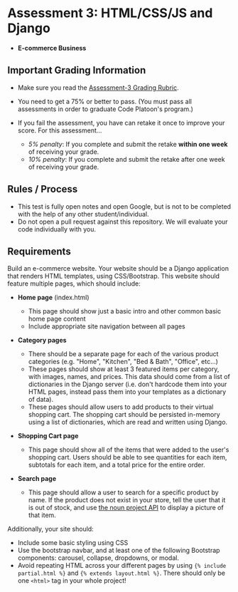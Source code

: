 # Assessment 3: HTML/CSS/JS and Django
- **E-commerce Business**

## Important Grading Information
- Make sure you read the [Assessment-3 Grading Rubric](https://docs.google.com/spreadsheets/d/1-YjVU8Wt7qgW8yOImASqB2uYiLBu93dVJuLYjUlEIgk/edit?usp=sharing).

- You need to get a 75% or better to pass. (You must pass all assessments in order to graduate Code Platoon's program.)
- If you fail the assessment, you have can retake it once to improve your score. For this assessment... 
  - *5% penalty*: If you complete and submit the retake **within one week** of receiving your grade.
  - *10% penalty*: If you complete and submit the retake after one week of receiving your grade.

## Rules / Process
- This test is fully open notes and open Google, but is not to be completed with the help of any other student/individual.
- Do not open a pull request against this repository. We will evaluate your code individually with you.

## Requirements

Build an e-commerce website. Your website should be a Django application that renders HTML templates, using CSS/Bootstrap. This website should feature multiple pages, which should include:
- **Home page** (index.html)
  - This page should show just a basic intro and other common basic home page content
  - Include appropriate site navigation between all pages

- **Category pages**
  - There should be a separate page for each of the various product categories (e.g. "Home", "Kitchen", "Bed & Bath", "Office", etc...)
  - These pages should show at least 3 featured items per category, with images, names, and prices. This data should come from a list of dictionaries in the Django server (i.e. don't hardcode them into your HTML pages, instead pass them into your templates as a dictionary of data).
  - These pages should allow users to add products to their virtual shopping cart. The shopping cart should be persisted in-memory using a list of dictionaries, which are read and written using Django. 
- **Shopping Cart page**
  - This page should show all of the items that were added to the user's shopping cart. Users should be able to see quantities for each item, subtotals for each item, and a total price for the entire order. 
- **Search page**
  - This page should allow a user to search for a specific product by name. If the product does not exist in your store, tell the user that it is out of stock, and use [the noun project API](https://api.thenounproject.com/) to display a picture of that item. 

Additionally, your site should:
  - Include some basic styling using CSS
  - Use the bootstrap navbar, and at least one of the following Bootstrap components: carousel, collapse, dropdowns, or modal.
  - Avoid repeating HTML across your different pages by using `{% include partial.html %}` and `{% extends layout.html %}`. There should only be one `<html>` tag in your whole project!